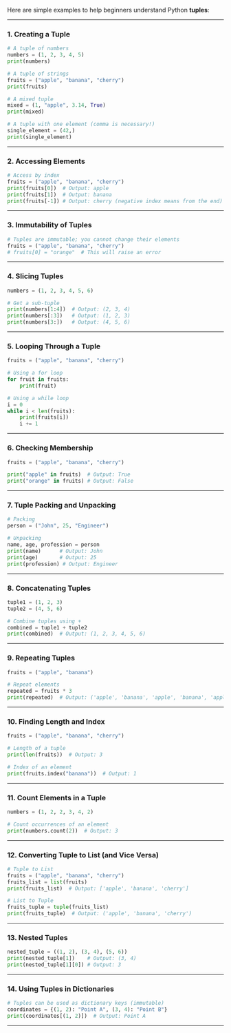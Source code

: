 Here are simple examples to help beginners understand Python **tuples**:

---

### 1. **Creating a Tuple**
```python
# A tuple of numbers
numbers = (1, 2, 3, 4, 5)
print(numbers)

# A tuple of strings
fruits = ("apple", "banana", "cherry")
print(fruits)

# A mixed tuple
mixed = (1, "apple", 3.14, True)
print(mixed)

# A tuple with one element (comma is necessary!)
single_element = (42,)
print(single_element)
```

---

### 2. **Accessing Elements**
```python
# Access by index
fruits = ("apple", "banana", "cherry")
print(fruits[0])  # Output: apple
print(fruits[1])  # Output: banana
print(fruits[-1]) # Output: cherry (negative index means from the end)
```

---

### 3. **Immutability of Tuples**
```python
# Tuples are immutable; you cannot change their elements
fruits = ("apple", "banana", "cherry")
# fruits[0] = "orange"  # This will raise an error
```

---

### 4. **Slicing Tuples**
```python
numbers = (1, 2, 3, 4, 5, 6)

# Get a sub-tuple
print(numbers[1:4])  # Output: (2, 3, 4)
print(numbers[:3])   # Output: (1, 2, 3)
print(numbers[3:])   # Output: (4, 5, 6)
```

---

### 5. **Looping Through a Tuple**
```python
fruits = ("apple", "banana", "cherry")

# Using a for loop
for fruit in fruits:
    print(fruit)

# Using a while loop
i = 0
while i < len(fruits):
    print(fruits[i])
    i += 1
```

---

### 6. **Checking Membership**
```python
fruits = ("apple", "banana", "cherry")

print("apple" in fruits)  # Output: True
print("orange" in fruits) # Output: False
```

---

### 7. **Tuple Packing and Unpacking**
```python
# Packing
person = ("John", 25, "Engineer")

# Unpacking
name, age, profession = person
print(name)      # Output: John
print(age)       # Output: 25
print(profession) # Output: Engineer
```

---

### 8. **Concatenating Tuples**
```python
tuple1 = (1, 2, 3)
tuple2 = (4, 5, 6)

# Combine tuples using +
combined = tuple1 + tuple2
print(combined)  # Output: (1, 2, 3, 4, 5, 6)
```

---

### 9. **Repeating Tuples**
```python
fruits = ("apple", "banana")

# Repeat elements
repeated = fruits * 3
print(repeated)  # Output: ('apple', 'banana', 'apple', 'banana', 'apple', 'banana')
```

---

### 10. **Finding Length and Index**
```python
fruits = ("apple", "banana", "cherry")

# Length of a tuple
print(len(fruits))  # Output: 3

# Index of an element
print(fruits.index("banana"))  # Output: 1
```

---

### 11. **Count Elements in a Tuple**
```python
numbers = (1, 2, 2, 3, 4, 2)

# Count occurrences of an element
print(numbers.count(2))  # Output: 3
```

---

### 12. **Converting Tuple to List (and Vice Versa)**
```python
# Tuple to List
fruits = ("apple", "banana", "cherry")
fruits_list = list(fruits)
print(fruits_list)  # Output: ['apple', 'banana', 'cherry']

# List to Tuple
fruits_tuple = tuple(fruits_list)
print(fruits_tuple)  # Output: ('apple', 'banana', 'cherry')
```

---

### 13. **Nested Tuples**
```python
nested_tuple = ((1, 2), (3, 4), (5, 6))
print(nested_tuple[1])    # Output: (3, 4)
print(nested_tuple[1][0]) # Output: 3
```

---

### 14. **Using Tuples in Dictionaries**
```python
# Tuples can be used as dictionary keys (immutable)
coordinates = {(1, 2): "Point A", (3, 4): "Point B"}
print(coordinates[(1, 2)])  # Output: Point A
```

---

